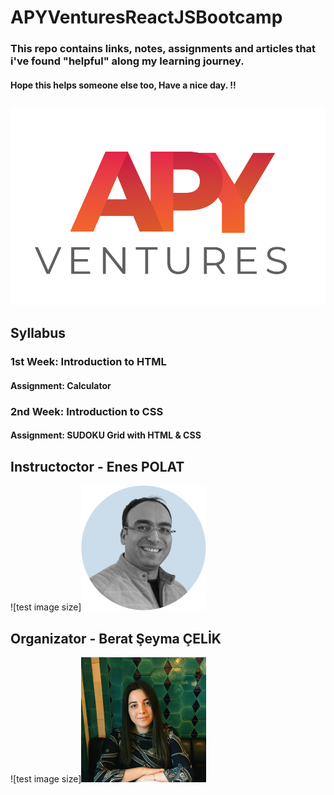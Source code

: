 # APYVenturesReactJSBootcamp


### This repo contains links, notes, assignments and articles that i've found "helpful" along my learning journey.
#### Hope this helps someone else too, Have a nice day. !!

##
![alt text](https://github.com/JosephWesleyanW/APYVenturesReactJSBootcamp/blob/main/img/apy_ventures.png)
##

## Syllabus
### 1st Week: Introduction to HTML
#### Assignment: Calculator
### 2nd Week: Introduction to CSS
#### Assignment: SUDOKU Grid with HTML & CSS



## Instructoctor - Enes POLAT
![test image size]<img src="https://github.com/JosephWesleyanW/APYVenturesReactJSBootcamp/blob/main/img/1640611682019.jpg" width="200" height="200">

## Organizator - Berat Şeyma ÇELİK
![test image size]<img src="https://github.com/JosephWesleyanW/APYVenturesReactJSBootcamp/blob/main/img/1648202432703.jpg" width="200" height="200">
